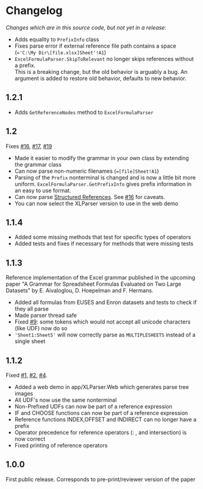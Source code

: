 # Changelog

*Changes which are in this source code, but not yet in a release*:

* Adds equality to `PrefixInfo` class
* Fixes parse error if external reference file path contains a space (`='C:\My Dir\[file.xlsx]Sheet'!A1`)
* `ExcelFormulaParser.SkipToRelevant` no longer skips references without a prefix.
<br> This is a breaking change, but the old behavior is arguably a bug. An argument is added to restore old behavior, defaults to new behavior.

## 1.2.1

* Adds `GetReferenceNodes` method to `ExcelFormulaParser`

## 1.2

Fixes [#16](https://github.com/PerfectXL/XLParser/issues/16), [#17](https://github.com/PerfectXL/XLParser/issues/17), [#19](https://github.com/PerfectXL/XLParser/issues/3)

* Made it easier to modify the grammar in your own class by extending the grammar class
* Can now parse non-numeric filenames (`=[file]Sheet!A1`)
* Parsing of the `Prefix` nonterminal is changed and is now a little bit more uniform. `ExcelFormulaParser.GetPrefixInfo` gives prefix information in an easy to use format.
* Can now parse [Structured References](https://support.office.com/en-us/article/Using-structured-references-with-Excel-tables-f5ed2452-2337-4f71-bed3-c8ae6d2b276e). See [#16](https://github.com/PerfectXL/XLParser/issues/16) for caveats.
* You can now select the XLParser version to use in the web demo

## 1.1.4

* Added some missing methods that test for specific types of operators
* Added tests and fixes if necessary for methods that were missing tests

## 1.1.3

Reference implementation of the Excel grammar published in the upcoming paper "A Grammar for Spreadsheet Formulas Evaluated on Two Large Datasets" by E. Aivaloglou, D. Hoepelman and F. Hermans.

* Added all formulas from EUSES and Enron datasets and tests to check if they all parse
* Made parser thread safe
* Fixed [#9](https://github.com/PerfectXL/XLParser/issues/9): some tokens which would not accept all unicode characters (like UDF) now do so
* `'Sheet1:Sheet5'` will now correctly parse as `MULTIPLESHEETS` instead of a single sheet


## 1.1.2

Fixed [#1](https://github.com/PerfectXL/XLParser/issues/1), [#2](https://github.com/PerfectXL/XLParser/issues/2), [#4](https://github.com/PerfectXL/XLParser/issues/4).

* Added a web demo in app/XLParser.Web which generates parse tree images
* All UDF's now use the same nonterminal
* Non-Prefixed UDFs can now be part of a reference expression
* IF and CHOOSE functions can now be part of a reference expression
* Reference functions INDEX,OFFSET and INDIRECT can no longer have a prefix
* Operator precedence for reference operators (: , and intersection) is now correct
* Fixed printing of reference operators

## 1.0.0

First public release.
Corresponds to pre-print/reviewer version of the paper
